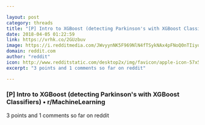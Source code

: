 ```yaml
---

layout: post
category: threads
title: "[P] Intro to XGBoost (detecting Parkinson's with XGBoost Classifiers)"
date: 2018-04-05 01:22:59
link: https://vrhk.co/2GUzbuv
image: https://i.redditmedia.com/JWvyynNK5F969NlN4fTSykNAx4pFNoQ0nTIiyqY3VoE.jpg?w=320&s=f4dc2b0f8f6fed8e953181e13b2c5bf4
domain: reddit.com
author: "reddit"
icon: http://www.redditstatic.com/desktop2x/img/favicon/apple-icon-57x57.png
excerpt: "3 points and 1 comments so far on reddit"

---
```


### [P] Intro to XGBoost (detecting Parkinson's with XGBoost Classifiers) • r/MachineLearning

3 points and 1 comments so far on reddit